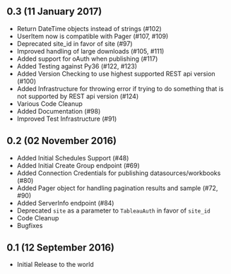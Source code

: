 ## 0.3 (11 January 2017)

* Return DateTime objects instead of strings (#102)
* UserItem now is compatible with Pager (#107, #109)
* Deprecated site_id in favor of site (#97)
* Improved handling of large downloads (#105, #111)
* Added support for oAuth when publishing (#117)
* Added Testing against Py36 (#122, #123)
* Added Version Checking to use highest supported REST api version (#100)
* Added Infrastructure for throwing error if trying to do something that is not supported by REST api version (#124)
* Various Code Cleanup
* Added Documentation (#98)
* Improved Test Infrastructure (#91)

## 0.2 (02 November 2016)

* Added Initial Schedules Support (#48)
* Added Initial Create Group endpoint (#69)
* Added Connection Credentials for publishing datasources/workbooks (#80)
* Added Pager object for handling pagination results and sample (#72, #90)
* Added ServerInfo endpoint (#84)
* Deprecated `site` as a parameter to `TableauAuth` in favor of `site_id`
* Code Cleanup
* Bugfixes

## 0.1 (12 September 2016)

* Initial Release to the world
